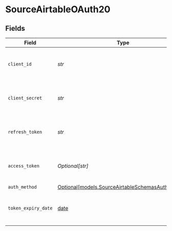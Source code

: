 # SourceAirtableOAuth20


## Fields

| Field                                                                                            | Type                                                                                             | Required                                                                                         | Description                                                                                      |
| ------------------------------------------------------------------------------------------------ | ------------------------------------------------------------------------------------------------ | ------------------------------------------------------------------------------------------------ | ------------------------------------------------------------------------------------------------ |
| `client_id`                                                                                      | *str*                                                                                            | :heavy_check_mark:                                                                               | The client ID of the Airtable developer application.                                             |
| `client_secret`                                                                                  | *str*                                                                                            | :heavy_check_mark:                                                                               | The client secret of the Airtable developer application.                                         |
| `refresh_token`                                                                                  | *str*                                                                                            | :heavy_check_mark:                                                                               | The key to refresh the expired access token.                                                     |
| `access_token`                                                                                   | *Optional[str]*                                                                                  | :heavy_minus_sign:                                                                               | Access Token for making authenticated requests.                                                  |
| `auth_method`                                                                                    | [Optional[models.SourceAirtableSchemasAuthMethod]](../models/sourceairtableschemasauthmethod.md) | :heavy_minus_sign:                                                                               | N/A                                                                                              |
| `token_expiry_date`                                                                              | [date](https://docs.python.org/3/library/datetime.html#date-objects)                             | :heavy_minus_sign:                                                                               | The date-time when the access token should be refreshed.                                         |